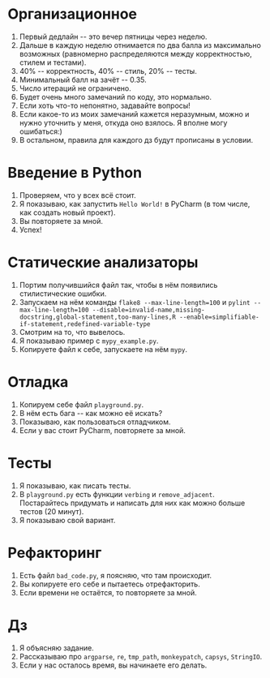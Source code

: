 #  Организационное
1) Первый дедлайн -- это вечер пятницы через неделю.
2) Дальше в каждую неделю отнимается по два балла из максимально возможных (равномерно распределяются между корректностью, стилем и тестами).
3) 40% -- корректность, 40% -- стиль, 20% -- тесты.
4) Минимальный балл на зачёт -- 0.35.
5) Число итераций не ограничено. 
6) Будет очень много замечаний по коду, это нормально.
7) Если хоть что-то непонятно, задавайте вопросы!
8) Если какое-то из моих замечаний кажется неразумным, можно и нужно уточнить у меня, откуда оно взялось. Я вполне могу ошибаться:)
9) В остальном, правила для каждого дз будут прописаны в условии.
# Введение в Python
1) Проверяем, что у всех всё стоит.
2) Я показываю, как запустить `Hello World!` в PyCharm (в том числе, как создать новый проект).
3) Вы повторяете за мной. 
4) Успех!
# Статические анализаторы
1) Портим получившийся файл так, чтобы в нём появились стилистические ошибки.
2) Запускаем на нём команды `flake8 --max-line-length=100` и `pylint --max-line-length=100 --disable=invalid-name,missing-docstring,global-statement,too-many-lines,R --enable=simplifiable-if-statement,redefined-variable-type`
3) Смотрим на то, что вывелось.
4) Я показываю пример с `mypy_example.py`.
5) Копируете файл к себе, запускаете на нём `mypy`.
# Отладка
1) Копируем себе файл `playground.py`.
2) В нём есть бага -- как можно её искать? 
3) Показываю, как пользоваться отладчиком.
4) Если у вас стоит PyCharm, повторяете за мной.
# Тесты
1) Я показываю, как писать тесты.
2) В `playground.py` есть функции `verbing` и `remove_adjacent`. Постарайтесь придумать и написать для них как можно больше тестов (20 минут).
3) Я показываю свой вариант.
# Рефакторинг
1) Есть файл `bad_code.py`, я поясняю, что там происходит.
2) Вы копируете его себе и пытаетесь отрефакторить.
3) Если времени не остаётся, то повторяете за мной.
# Дз
1) Я объясняю задание.
2) Рассказываю про `argparse`, `re`, `tmp_path`, `monkeypatch`, `capsys`, `StringIO`.
3) Если у нас осталось время, вы начинаете его делать.
